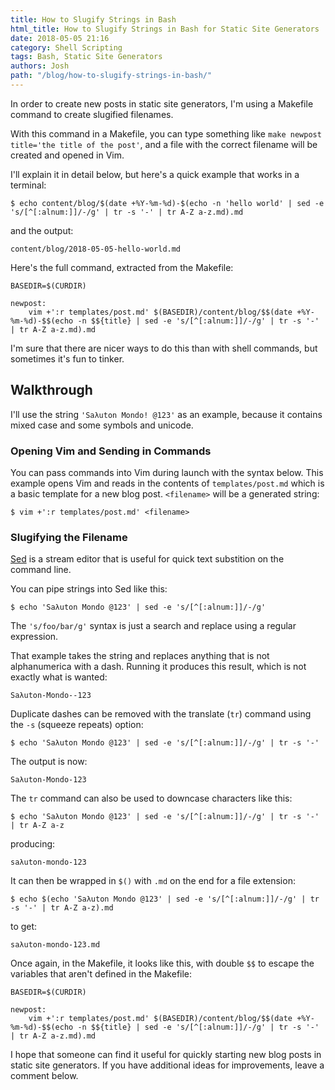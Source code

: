 ```yaml
---
title: How to Slugify Strings in Bash
html_title: How to Slugify Strings in Bash for Static Site Generators
date: 2018-05-05 21:16
category: Shell Scripting
tags: Bash, Static Site Generators
authors: Josh
path: "/blog/how-to-slugify-strings-in-bash/"
---
```


In order to create new posts in static site generators, I'm using a Makefile command to create slugified filenames.

With this command in a Makefile, you can type something like `make newpost title='the title of the post'`, and a file with the correct filename will be created and opened in Vim.

I'll explain it in detail below, but here's a quick example that works in a terminal:

```text
$ echo content/blog/$(date +%Y-%m-%d)-$(echo -n 'hello world' | sed -e 's/[^[:alnum:]]/-/g' | tr -s '-' | tr A-Z a-z.md).md
```

and the output:

```text
content/blog/2018-05-05-hello-world.md
```

Here's the full command, extracted from the Makefile:

```
BASEDIR=$(CURDIR)

newpost:
	vim +':r templates/post.md' $(BASEDIR)/content/blog/$$(date +%Y-%m-%d)-$$(echo -n $${title} | sed -e 's/[^[:alnum:]]/-/g' | tr -s '-' | tr A-Z a-z.md).md
```

I'm sure that there are nicer ways to do this than with shell commands, but sometimes it's fun to tinker.

## Walkthrough

I'll use the string `'Saλuton Mondo! @123'` as an example, because it contains mixed case and some symbols and unicode.

### Opening Vim and Sending in Commands

You can pass commands into Vim during launch with the syntax below. This example opens Vim and reads in the contents of `templates/post.md` which is a basic template for a new blog post. `<filename>` will be a generated string:

```text
$ vim +':r templates/post.md' <filename>
```

### Slugifying the Filename

[Sed](https://www.gnu.org/software/sed/manual/sed.html) is a stream editor that is useful for quick text substition on the command line.

You can pipe strings into Sed like this:

```text
$ echo 'Saλuton Mondo @123' | sed -e 's/[^[:alnum:]]/-/g'
```

The `'s/foo/bar/g'` syntax is just a search and replace using a regular expression.

That example takes the string and replaces anything that is not alphanumerica with a dash. Running it produces this result, which is not exactly what is wanted:

```text
Saλuton-Mondo--123
```

Duplicate dashes can be removed with the translate (`tr`) command using the `-s` (squeeze repeats) option:

```text
$ echo 'Saλuton Mondo @123' | sed -e 's/[^[:alnum:]]/-/g' | tr -s '-'
```

The output is now:

```text
Saλuton-Mondo-123
```

The `tr` command can also be used to downcase characters like this:

```text
$ echo 'Saλuton Mondo @123' | sed -e 's/[^[:alnum:]]/-/g' | tr -s '-' | tr A-Z a-z
```

producing:

```text
saλuton-mondo-123
```

It can then be wrapped in `$()` with `.md` on the end for a file extension:

```text
$ echo $(echo 'Saλuton Mondo @123' | sed -e 's/[^[:alnum:]]/-/g' | tr -s '-' | tr A-Z a-z).md
```

to get:

```text
saλuton-mondo-123.md
```

Once again, in the Makefile, it looks like this, with double `$$` to escape the variables that aren't defined in the Makefile:

```
BASEDIR=$(CURDIR)

newpost:
	vim +':r templates/post.md' $(BASEDIR)/content/blog/$$(date +%Y-%m-%d)-$$(echo -n $${title} | sed -e 's/[^[:alnum:]]/-/g' | tr -s '-' | tr A-Z a-z.md).md
```

I hope that someone can find it useful for quickly starting new blog posts in static site generators. If you have additional ideas for improvements, leave a comment below.
